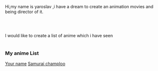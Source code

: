 <html>
<head>   
<title>GYC </title>
</head>
<body>
Hi,my name is yaroslav ,i have a dream to create an animation movies 
and being director of it.
  
 <br><br>
 
  I would like to create a list of anime which i have seen
  <br><br>
  <h3>My anime List</h3>
  
   <a href="https://myanimelist.net/anime/32281/Kimi_no_Na_wa">Your name</a>
    <a href="https://myanimelist.net/anime/205/Samurai_Champloo?q=samurai">Samurai champloo</a>

</body>       
</html>
